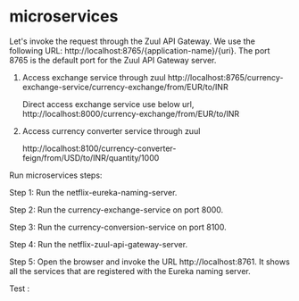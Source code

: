 # microservices

Let's invoke the request through the Zuul API Gateway. We use the following URL: http://localhost:8765/{application-name}/{uri}. The port 8765 is the default port for the Zuul API Gateway server.

1. Access exchange service through zuul
	http://localhost:8765/currency-exchange-service/currency-exchange/from/EUR/to/INR

	Direct access exchange service use below url,
	http://localhost:8000/currency-exchange/from/EUR/to/INR
	
2. Access currency converter service through zuul

	http://localhost:8100/currency-converter-feign/from/USD/to/INR/quantity/1000
	
	
Run microservices steps:

Step 1: Run the netflix-eureka-naming-server.

Step 2: Run the currency-exchange-service on port 8000.

Step 3: Run the currency-conversion-service on port 8100.

Step 4: Run the netflix-zuul-api-gateway-server.

Step 5: Open the browser and invoke the URL http://localhost:8761. It shows all the services that are registered with the Eureka naming server.

Test :